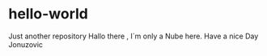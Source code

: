 # hello-world
Just another repository 
Hallo there , I´m only a Nube here.
Have a nice Day Jonuzovic 
